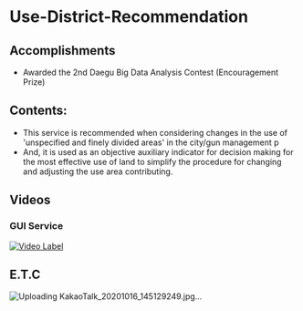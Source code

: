 # Use-District-Recommendation

## Accomplishments
 - Awarded the 2nd Daegu Big Data Analysis Contest (Encouragement Prize)

## Contents:
 - This service is recommended when considering changes in the use of 'unspecified and finely divided areas' in the city/gun management p
 - And, it is used as an objective auxiliary indicator for decision making for the most effective use of land to simplify the procedure for changing and adjusting the use area contributing.

## Videos 
### GUI Service

[![Video Label](https://img.youtube.com/vi/d83mIGf23Aw/0.jpg)](https://youtu.be/d83mIGf23Aw)

## E.T.C

![Uploading KakaoTalk_20201016_145129249.jpg…]()
